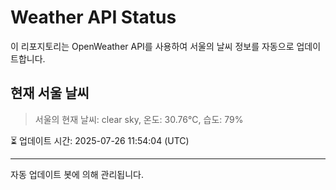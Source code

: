 
# Weather API Status

이 리포지토리는 OpenWeather API를 사용하여 서울의 날씨 정보를 자동으로 업데이트합니다.

## 현재 서울 날씨
> 서울의 현재 날씨: clear sky, 온도: 30.76°C, 습도: 79%

⏳ 업데이트 시간: 2025-07-26 11:54:04 (UTC)

---
자동 업데이트 봇에 의해 관리됩니다.
